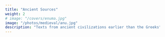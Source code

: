 ```yaml
---
title: "Ancient Sources"
weight: 2
# image: "/covers/enuma.jpg"
image: "/photos/medieval/anu.jpg"
description: "Texts from ancient civilizations earlier than the Greeks"
---
```


